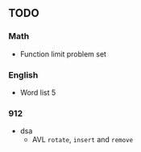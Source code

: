 
## TODO

### Math

- Function limit problem set

### English

- Word list 5

### 912

- dsa
    - AVL `rotate`, `insert` and `remove`

